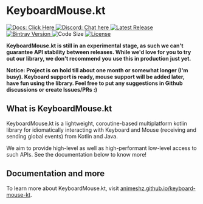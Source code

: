 # KeyboardMouse.kt

<p>
    <a href="https://animeshz.github.io/keyboard-mouse-kt">
        <img src="https://img.shields.io/badge/Docs-Click%20Here-blue?style=flat-square&logo=read-the-docs" alt="Docs: Click Here" />
    </a>
    <a href="https://discord.gg/bBN9vZgcCk">
        <img src="https://img.shields.io/static/v1?label=Discord&message=Chat%20here&color=7289DA&style=flat-square&logo=discord" alt="Discord: Chat here" />
    <a href="https://github.com/Animeshz/keyboard-mouse-kt/releases">
        <img src="https://img.shields.io/github/release-date/Animeshz/keyboard-mouse-kt?style=flat-square&label=Latest%20Release" alt="Latest Release" />
    </a>
    <a href="https://bintray.com/animeshz/maven/keyboard-kt">
        <img src="https://img.shields.io/bintray/v/animeshz/maven/keyboard-kt?color=blue&style=flat-square" alt="Bintray Version">
    </a>
    <img src="https://img.shields.io/github/languages/code-size/Animeshz/keyboard-mouse-kt?style=flat-square" alt="Code Size"/>
    <a href="https://github.com/Animeshz/keyboard-mouse-kt/blob/master/LICENSE">
        <img src="https://img.shields.io/github/license/Animeshz/keyboard-mouse-kt?style=flat-square" alt="License" />
    </a>
</p>

__KeyboardMouse.kt is still in an experimental stage, as such we can't guarantee API stability between releases. While
we'd love for you to try out our library, we don't recommend you use this in production just yet.__

__Notice: Project is on hold till about one month or somewhat longer (I'm busy). Keyboard support is ready, mouse support will be added later, have fun using the library. Feel free to put any suggestions in Github discussions or create Issues/PRs :)__

## What is KeyboardMouse.kt

KeyboardMouse.kt is a lightweight, coroutine-based multiplatform kotlin library for idiomatically interacting with Keyboard and Mouse (receiving and sending global events) from Kotlin and Java.

We aim to provide high-level as well as high-performant low-level access to such APIs. See the documentation below to
know more!

## Documentation and more

To learn more about KeyboardMouse.kt, visit [animeshz.github.io/keyboard-mouse-kt](https://animeshz.github.io/keyboard-mouse-kt).
